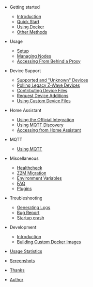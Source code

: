 <!-- markdownlint-disable MD041 -->

- Getting started
  - [Introduction](README.md)
  - [Quick Start](getting-started/quick-start.md)
  - [Using Docker](getting-started/docker.md)
  - [Other Methods](getting-started/other-methods.md)

- Usage

  - [Setup](usage/setup.md)
  - [Managing Nodes](usage/nodes-management.md)
  - [Accessing From Behind a Proxy](usage/reverse-proxy.md)

- Device Support
  - [Supported and "Unknown" Devices](device-support/supported-unknown-devices.md)
  - [Polling Legacy Z-Wave Devices](device-support/polling.md)
  - [Contributing Device Files](https://zwave-js.github.io/node-zwave-js/#/config-files/contributing-files)
  - [Request Device Additions](https://github.com/zwave-js/node-zwave-js/issues/new?assignees=&labels=config+%E2%9A%99&template=device_config.yml&title=Missing+device+configuration%3A+%3Center+manufacturer+and+device+name%3E)
  - [Using Custom Device Files](device-support/custom-device-files.md)

- Home Assistant

  - [Using the Official Integration](homeassistant/homeassistant-official.md)
  - [Using MQTT Discovery](homeassistant/homeassistant-mqtt.md)
  - [Accessing from Home Assistant](homeassistant/accessing-lovelace.md)

- MQTT

  - [Using MQTT](guide/mqtt.md)

- Miscellaneous

  - [Healthcheck](guide/healthcheck.md)
  - [Z2M Migration](guide/migrating.md)
  - [Environment Variables](guide/env-vars.md)
  - [FAQ](guide/faq.md)
  - [Plugins](guide/plugins.md)

- Troubleshooting

  - [Generating Logs](troubleshooting/generating-logs.md)
  - [Bug Report](troubleshooting/bug_report.md)
  - [Startup crash](troubleshooting/app_crash.md)

- Development

  - [Introduction](development/intro.md)
  - [Building Custom Docker Images](development/custom-docker.md)

- [Usage Statistics](usage_stats.md)
- [Screenshots](screenshots.md)
- [Thanks](thanks.md)
- [Author](author.md)

